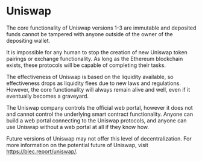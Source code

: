 # Uniswap

The core functionality of Uniswap versions 1-3 are immutable and deposited funds cannot be tampered with anyone outside of the owner of the depositing wallet.

It is impossible for any human to stop the creation of new Uniswap token pairings or exchange functionality. As long as the Ethereum blockchain exists, these protocols will be capable of completing their tasks.

The effectiveness of Uniswap is based on the liquidity available, so effectiveness drops as liquidity flees due to new laws and regulations. However, the core functionality will always remain alive and well, even if it eventually becomes a graveyard.

The Uniswap company controls the official web portal, however it does not and cannot control the underlying smart contract functionality. Anyone can build a web portal connecting to the Uniswap protocols, and anyone can use Uniswap without a web portal at all if they know how.

Future versions of Uniswap may not offer this level of decentralization. For more information on the potential future of Uniswap, visit https://blec.report/uniswap/.
